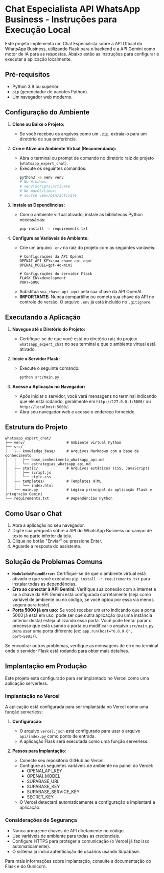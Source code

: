 # Chat Especialista API WhatsApp Business - Instruções para Execução Local

Este projeto implementa um Chat Especialista sobre a API Oficial do WhatsApp Business, utilizando Flask para o backend e a API Gemini como motor de IA para as respostas. Abaixo estão as instruções para configurar e executar a aplicação localmente.

## Pré-requisitos

-   Python 3.9 ou superior.
-   `pip` (gerenciador de pacotes Python).
-   Um navegador web moderno.

## Configuração do Ambiente

1.  **Clone ou Baixe o Projeto:**
    *   Se você recebeu os arquivos como um `.zip`, extraia-o para um diretório de sua preferência.

2.  **Crie e Ative um Ambiente Virtual (Recomendado):**
    *   Abra o terminal ou prompt de comando no diretório raiz do projeto (`whatsapp_expert_chat`).
    *   Execute os seguintes comandos:
        ```bash
        python3 -m venv venv
        # No Windows:
        # venv\Scripts\activate
        # No macOS/Linux:
        # source venv/bin/activate
        ```

3.  **Instale as Dependências:**
    *   Com o ambiente virtual ativado, instale as bibliotecas Python necessárias:
        ```bash
        pip install -r requirements.txt
        ```

4.  **Configure as Variáveis de Ambiente:**
    *   Crie um arquivo `.env` na raiz do projeto com as seguintes variáveis:
        ```
        # Configurações da API OpenAI
        OPENAI_API_KEY=sua_chave_api_aqui
        OPENAI_MODEL=gpt-4o-mini

        # Configurações do servidor Flask
        FLASK_ENV=development
        PORT=5000
        ```
    *   Substitua `sua_chave_api_aqui` pela sua chave da API OpenAI.
    *   **IMPORTANTE:** Nunca compartilhe ou cometa sua chave da API no controle de versão. O arquivo `.env` já está incluído no `.gitignore`.

## Executando a Aplicação

1.  **Navegue até o Diretório do Projeto:**
    *   Certifique-se de que você está no diretório raiz do projeto `whatsapp_expert_chat` no seu terminal e que o ambiente virtual está ativado.

2.  **Inicie o Servidor Flask:**
    *   Execute o seguinte comando:
        ```bash
        python src/main.py
        ```

3.  **Acesse a Aplicação no Navegador:**
    *   Após iniciar o servidor, você verá mensagens no terminal indicando que ele está rodando, geralmente em `http://127.0.0.1:5000/` ou `http://localhost:5000/`.
    *   Abra seu navegador web e acesse o endereço fornecido.

## Estrutura do Projeto

```
whatsapp_expert_chat/
├── venv/                   # Ambiente virtual Python
├── src/
│   ├── knowledge_base/     # Arquivos Markdown com a base de conhecimento
│   │   ├── base_conhecimento_whatsapp_api.md
│   │   └── estrategias_whatsapp_api.md
│   ├── static/             # Arquivos estáticos (CSS, JavaScript)
│   │   ├── script.js
│   │   └── style.css
│   ├── templates/          # Templates HTML
│   │   └── index.html
│   └── main.py             # Lógica principal da aplicação Flask e integração Gemini
└── requirements.txt        # Dependências Python
```

## Como Usar o Chat

1.  Abra a aplicação no seu navegador.
2.  Digite sua pergunta sobre a API do WhatsApp Business no campo de texto na parte inferior da tela.
3.  Clique no botão "Enviar" ou pressione Enter.
4.  Aguarde a resposta do assistente.

## Solução de Problemas Comuns

-   **`ModuleNotFoundError`:** Certifique-se de que o ambiente virtual está ativado e que você executou `pip install -r requirements.txt` para instalar todas as dependências.
-   **Erro ao conectar à API Gemini:** Verifique sua conexão com a internet e se a chave da API Gemini está configurada corretamente (seja como variável de ambiente ou no código, se você optou por essa via menos segura para teste).
-   **Porta 5000 já em uso:** Se você receber um erro indicando que a porta 5000 já está em uso, pode ser que outra aplicação (ou uma instância anterior desta) esteja utilizando essa porta. Você pode tentar parar o processo que está usando a porta ou modificar o arquivo `src/main.py` para usar uma porta diferente (ex: `app.run(host="0.0.0.0", port=5001)`).

Se encontrar outros problemas, verifique as mensagens de erro no terminal onde o servidor Flask está rodando para obter mais detalhes.

## Implantação em Produção

Este projeto está configurado para ser implantado no Vercel como uma aplicação serverless.

### Implantação no Vercel

A aplicação está configurada para ser implantada no Vercel como uma função serverless:

1. **Configuração**:
   - O arquivo `vercel.json` está configurado para usar o arquivo `api/index.py` como ponto de entrada.
   - A aplicação Flask será executada como uma função serverless.

2. **Passos para Implantação**:
   - Conecte seu repositório GitHub ao Vercel.
   - Configure as seguintes variáveis de ambiente no painel do Vercel:
     - OPENAI_API_KEY
     - OPENAI_MODEL
     - SUPABASE_URL
     - SUPABASE_KEY
     - SUPABASE_SERVICE_KEY
     - SECRET_KEY
   - O Vercel detectará automaticamente a configuração e implantará a aplicação.

### Considerações de Segurança

- Nunca armazene chaves de API diretamente no código.
- Use variáveis de ambiente para todas as credenciais.
- Configure HTTPS para proteger a comunicação (o Vercel já faz isso automaticamente).
- O sistema já inclui autenticação de usuários usando Supabase.

Para mais informações sobre implantação, consulte a documentação do Flask e do Gunicorn.
